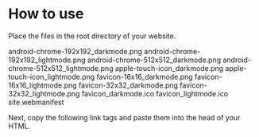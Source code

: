 # How to use

Place the files in the root directory of your website.

android-chrome-192x192_darkmode.png
android-chrome-192x192_lightmode.png
android-chrome-512x512_darkmode.png
android-chrome-512x512_lightmode.png
apple-touch-icon_darkmode.png
apple-touch-icon_lightmode.png
favicon-16x16_darkmode.png
favicon-16x16_lightmode.png
favicon-32x32_darkmode.png
favicon-32x32_lightmode.png
favicon_darkmode.ico
favicon_lightmode.ico
site.webmanifest

Next, copy the following link tags and paste them into the head of your HTML.

<link rel="apple-touch-icon" sizes="180x180" href="/apple-touch-icon_darkmode.png" media="(prefers-color-scheme: dark)">
<link rel="icon" type="image/png" sizes="32x32" href="/favicon-32x32_darkmode.png" media="(prefers-color-scheme: dark)">
<link rel="icon" type="image/png" sizes="16x16" href="/favicon-16x16_darkmode.png" media="(prefers-color-scheme: dark)">
<link rel="apple-touch-icon" sizes="180x180" href="/apple-touch-icon_lightmode.png" media="(prefers-color-scheme: light)">
<link rel="icon" type="image/png" sizes="32x32" href="/favicon-32x32_lightmode.png" media="(prefers-color-scheme: light)">
<link rel="icon" type="image/png" sizes="16x16" href="/favicon-16x16_lightmode.png" media="(prefers-color-scheme: light)">
<link rel="manifest" href="/site.webmanifest">

